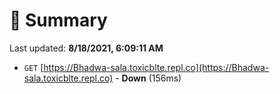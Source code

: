 # 📖 Summary
Last updated: **8/18/2021, 6:09:11 AM**

- `GET` [https://Bhadwa-sala.toxicblte.repl.co](https://Bhadwa-sala.toxicblte.repl.co) - **Down** (156ms)

